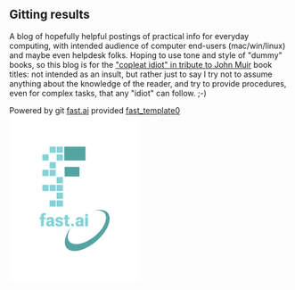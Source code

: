 
## Gitting results
A blog of hopefully helpful postings of practical info for everyday computing, with intended audience of computer end-users (mac/win/linux) and maybe even helpdesk folks. Hoping to use tone and style of "dummy" books, so this blog is for the ["copleat idiot" in tribute to John Muir](https://en.wikipedia.org/wiki/John_Muir_(engineer)) book titles: not intended as an insult, but rather just to say I try not to assume anything about the knowledge of the reader, and try to provide procedures, even for complex tasks,  that any "idiot" can follow. ;-)

Powered by git [fast.ai](https://www.fast.ai) provided [fast_template0](https://www.fast.ai/2020/01/16/fast_template/)
![Image of fast.ai logo](images/logo.png)
